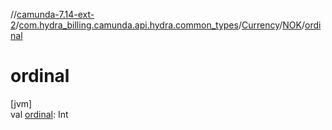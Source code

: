 //[camunda-7.14-ext-2](../../../../index.md)/[com.hydra_billing.camunda.api.hydra.common_types](../../index.md)/[Currency](../index.md)/[NOK](index.md)/[ordinal](ordinal.md)

# ordinal

[jvm]\
val [ordinal](ordinal.md): Int
